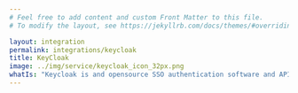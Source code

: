 ```yaml
---
# Feel free to add content and custom Front Matter to this file.
# To modify the layout, see https://jekyllrb.com/docs/themes/#overriding-theme-defaults

layout: integration
permalink: integrations/keycloak
title: KeyCloak
image: ../img/service/keycloak_icon_32px.png
whatIs: "Keycloak is and opensource SSO authentication software and API to sign in, authorize and manage users."
---
```

